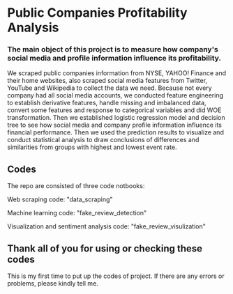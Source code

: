 # Public Companies Profitability  Analysis

### The main object of this project is to measure how company's social media and profile information influence its profitability.

We scraped public companies information from NYSE, YAHOO! Finance and their home websites, also scraped social media features from Twitter, YouTube and Wikipedia to collect the data we need. 
Because not every company had all social media accounts, we conducted feature engineering to establish derivative features, handle missing and imbalanced data, convert some features and response to categorical variables and did WOE transformation.
Then we established logistic regression model and decision tree to see how social media and company profile information influence its financial performance. 
Then we used the prediction results to visualize and conduct statistical analysis to draw conclusions of differences and similarities from groups with highest and lowest event rate.

## Codes

The repo are consisted of three code notbooks:

Web scraping code: "data_scraping"

Machine learning code: "fake_review_detection"

Visualization and sentiment analysis code: "fake_review_visulization"

## Thank all of you for using or checking these codes

This is my first time to put up the codes of project. If there are any errors or problems, please kindly tell me.
